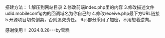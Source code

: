 搭建方法：
1.解压到网站目录
2.修改前端index.php里的内容
3.修改描述文件udid.mobileconfig内的回调域名为你自己的
4.修改receive.php最下方URL链接
5.开源项目切勿倒卖，否则追究责任。
6.js部分采用了加密，不用想着逆向。


感谢使用！
2024.8.28---by雪糕